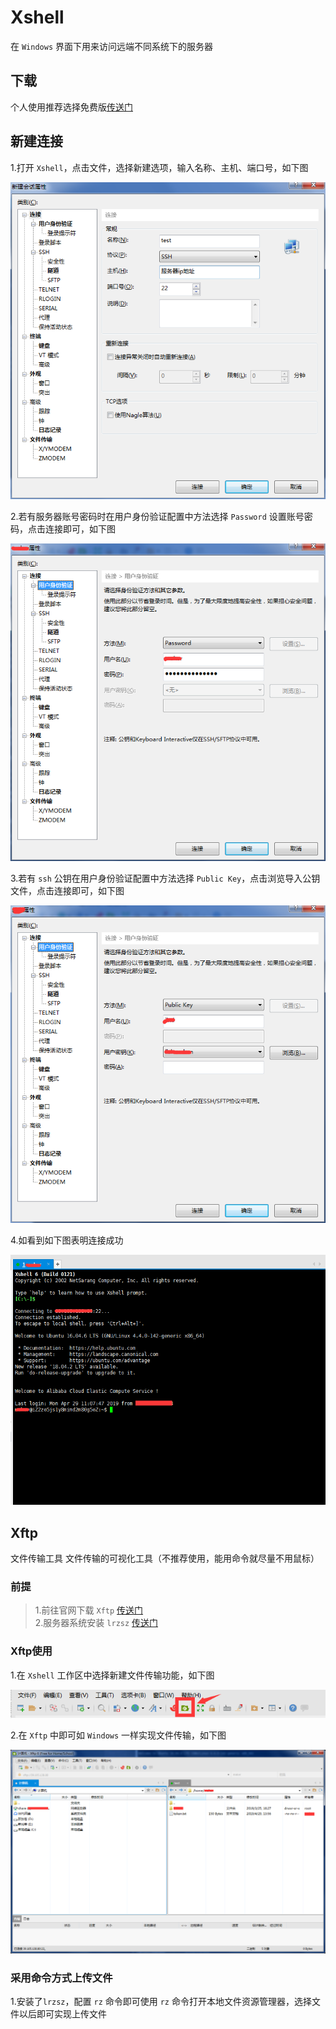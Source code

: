 # Xshell
在 `Windows` 界面下用来访问远端不同系统下的服务器

## 下载
个人使用推荐选择免费版[传送门](https://www.netsarang.com/zh/free-for-home-school/)

## 新建连接
1.打开 `Xshell`，点击文件，选择新建选项，输入名称、主机、端口号，如下图

![avatar](../images/Xshell/Xshell_new.png)

2.若有服务器账号密码时在用户身份验证配置中方法选择 `Password` 设置账号密码，点击连接即可，如下图

![avatar](../images/Xshell/Xshell_acc.png)

3.若有 `ssh` 公钥在用户身份验证配置中方法选择 `Public Key`，点击浏览导入公钥文件，点击连接即可，如下图

![avatar](../images/Xshell/Xshell_key.png)

4.如看到如下图表明连接成功

![avatar](../images/Xshell/Xshell_connect.png)

## Xftp
文件传输工具 文件传输的可视化工具（不推荐使用，能用命令就尽量不用鼠标）

### 前提
>1.前往官网下载 `Xftp` [传送门](https://www.netsarang.com/zh/free-for-home-school/)<br>
>2.服务器系统安装 `lrzsz` [传送门](https://blog.csdn.net/qq_36818702/article/details/83817838)<br>

### Xftp使用
1.在 `Xshell` 工作区中选择新建文件传输功能，如下图

![avatar](../images/Xftp/Xftp_btn.png)

2.在 `Xftp` 中即可如 `Windows` 一样实现文件传输，如下图

![avatar](../images/Xftp/Xftp_workspace.png)

### 采用命令方式上传文件
1.安装了`lrzsz`，配置 `rz` 命令即可使用 `rz` 命令打开本地文件资源管理器，选择文件以后即可实现上传文件